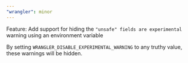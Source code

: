 ```yaml
---
"wrangler": minor
---
```


Feature: Add support for hiding the `"unsafe" fields are experimental` warning using an environment variable

By setting `WRANGLER_DISABLE_EXPERIMENTAL_WARNING` to any truthy value, these warnings will be hidden.
